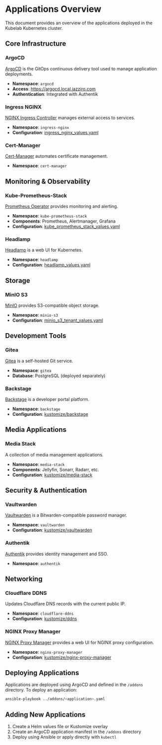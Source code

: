 # Applications Overview

This document provides an overview of the applications deployed in the Kubelab Kubernetes cluster.

## Core Infrastructure

### ArgoCD

[ArgoCD](https://argoproj.github.io/cd/) is the GitOps continuous delivery tool used to manage application deployments.

- **Namespace**: `argocd`
- **Access**: https://argocd.local.jazziro.com
- **Authentication**: Integrated with Authentik

### Ingress NGINX

[NGINX Ingress Controller](https://kubernetes.github.io/ingress-nginx/) manages external access to services.

- **Namespace**: `ingress-nginx`
- **Configuration**: [ingress_nginx_values.yaml](../helm/ingress_nginx_values.yaml)

### Cert-Manager

[Cert-Manager](https://cert-manager.io/) automates certificate management.

- **Namespace**: `cert-manager`

## Monitoring & Observability

### Kube-Prometheus-Stack

[Prometheus Operator](https://github.com/prometheus-operator/kube-prometheus) provides monitoring and alerting.

- **Namespace**: `kube-prometheus-stack`
- **Components**: Prometheus, Alertmanager, Grafana
- **Configuration**: [kube_prometheus_stack_values.yaml](../helm/kube_prometheus_stack_values.yaml)

### Headlamp

[Headlamp](https://headlamp.dev/) is a web UI for Kubernetes.

- **Namespace**: `headlamp`
- **Configuration**: [headlamp_values.yaml](../helm/headlamp_values.yaml)

## Storage

### MinIO S3

[MinIO](https://min.io/) provides S3-compatible object storage.

- **Namespace**: `minio-s3`
- **Configuration**: [minio_s3_tenant_values.yaml](../helm/minio_s3_tenant_values.yaml)

## Development Tools

### Gitea

[Gitea](https://gitea.io/) is a self-hosted Git service.

- **Namespace**: `gitea`
- **Database**: PostgreSQL (deployed separately)

### Backstage

[Backstage](https://backstage.io/) is a developer portal platform.

- **Namespace**: `backstage`
- **Configuration**: [kustomize/backstage](../kustomize/backstage/)

## Media Applications

### Media Stack

A collection of media management applications.

- **Namespace**: `media-stack`
- **Components**: Jellyfin, Sonarr, Radarr, etc.
- **Configuration**: [kustomize/media-stack](../kustomize/media-stack/)

## Security & Authentication

### Vaultwarden

[Vaultwarden](https://github.com/dani-garcia/vaultwarden) is a Bitwarden-compatible password manager.

- **Namespace**: `vaultwarden`
- **Configuration**: [kustomize/vaultwarden](../kustomize/vaultwarden/)

### Authentik

[Authentik](https://goauthentik.io/) provides identity management and SSO.

- **Namespace**: `authentik`

## Networking

### Cloudflare DDNS

Updates Cloudflare DNS records with the current public IP.

- **Namespace**: `cloudflare-ddns`
- **Configuration**: [kustomize/ddns](../kustomize/ddns/)

### NGINX Proxy Manager

[NGINX Proxy Manager](https://nginxproxymanager.com/) provides a web UI for NGINX proxy configuration.

- **Namespace**: `nginx-proxy-manager`
- **Configuration**: [kustomize/nginx-proxy-manager](../kustomize/nginx-proxy-manager/)

## Deploying Applications

Applications are deployed using ArgoCD and defined in the `/addons` directory. To deploy an application:

```bash
ansible-playbook ../addons/<application>.yaml
```

## Adding New Applications

1. Create a Helm values file or Kustomize overlay
2. Create an ArgoCD application manifest in the `/addons` directory
3. Deploy using Ansible or apply directly with `kubectl`

